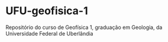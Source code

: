 # UFU-geofisica-1
Repositório do curso de Geofísica 1, graduação em Geologia, da Universidade Federal de Uberlândia
